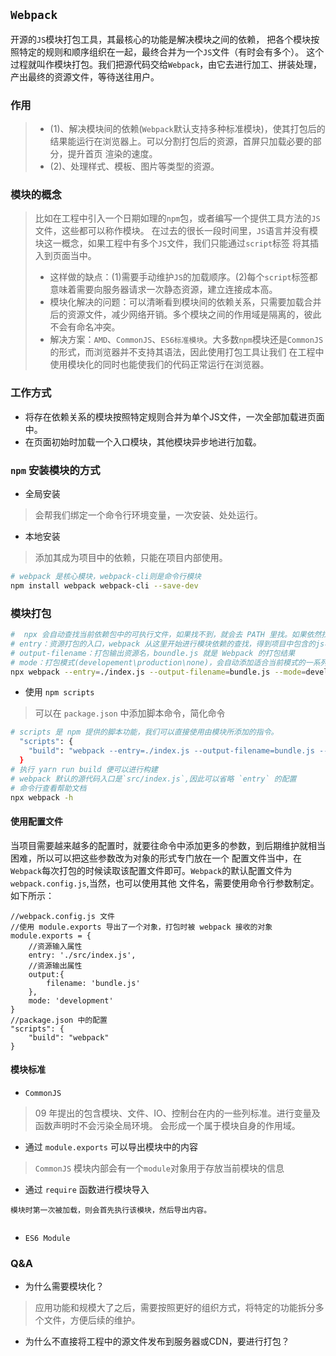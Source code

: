 ## `Webpack`
开源的`JS`模块打包工具，其最核心的功能是解决模块之间的依赖，
把各个模块按照特定的规则和顺序组织在一起，最终合并为一个`JS`文件（有时会有多个）。
这个过程就叫作模块打包。我们把源代码交给`Webpack`，由它去进行加工、拼装处理，产出最终的资源文件，等待送往用户。
### 作用
> - (1)、解决模块间的依赖(`Webpack`默认支持多种标准模块)，使其打包后的结果能运行在浏览器上。可以分割打包后的资源，首屏只加载必要的部分，提升首页
渲染的速度。
> - (2)、处理样式、模板、图片等类型的资源。
### 模块的概念
> 比如在工程中引入一个日期如理的`npm`包，或者编写一个提供工具方法的`JS`文件，这些都可以称作模块。
在过去的很长一段时间里，`JS`语言并没有模块这一概念，如果工程中有多个`JS`文件，我们只能通过`script`标签
将其插入到页面当中。
> - 这样做的缺点：(1)需要手动维护`JS`的加载顺序。(2)每个`script`标签都意味着需要向服务器请求一次静态资源，建立连接成本高。
> - 模块化解决的问题：可以清晰看到模块间的依赖关系，只需要加载合并后的资源文件，减少网络开销。多个模块之间的作用域是隔离的，彼此不会有命名冲突。
> - 解决方案：`AMD`、`CommonJS`、`ES6标准模块`。大多数`npm`模块还是`CommonJS`的形式，而浏览器并不支持其语法，因此使用打包工具让我们
在工程中使用模块化的同时也能使我们的代码正常运行在浏览器。
### 工作方式
- 将存在依赖关系的模块按照特定规则合并为单个JS文件，一次全部加载进页面中。
- 在页面初始时加载一个入口模块，其他模块异步地进行加载。
### `npm` 安装模块的方式
- 全局安装
> 会帮我们绑定一个命令行环境变量，一次安装、处处运行。
- 本地安装
> 添加其成为项目中的依赖，只能在项目内部使用。
```bash
# webpack 是核心模块，webpack-cli则是命令行模块
npm install webpack webpack-cli --save-dev 
```
### 模块打包
```bash
#  npx 会自动查找当前依赖包中的可执行文件，如果找不到，就会去 PATH 里找。如果依然找不到，就会帮你安装
# entry：资源打包的入口，webpack 从这里开始进行模块依赖的查找，得到项目中包含的js模块，并通过它们来生成最终的产物。
# output-filename：打包输出资源名，boundle.js 就是 Webpack 的打包结果
# mode：打包模式(developement\production\none)，会自动添加适合当前模式的一系列配置
npx webpack --entry=./index.js --output-filename=bundle.js --mode=development
```
- 使用 `npm scripts`
> 可以在 `package.json` 中添加脚本命令，简化命令
```bash
# scripts 是 npm 提供的脚本功能，我们可以直接使用由模块所添加的指令。
  "scripts": {
    "build": "webpack --entry=./index.js --output-filename=bundle.js --mode=development"
  }
# 执行 yarn run build 便可以进行构建
# webpack 默认的源代码入口是`src/index.js`,因此可以省略 `entry` 的配置
# 命令行查看帮助文档
npx webpack -h
```
#### 使用配置文件
当项目需要越来越多的配置时，就要往命令中添加更多的参数，到后期维护就相当困难，所以可以把这些参数改为对象的形式专门放在一个
配置文件当中，在`Webpack`每次打包的时候读取该配置文件即可。`Webpack`的默认配置文件为`webpack.config.js`,当然，也可以使用其他
文件名，需要使用命令行参数制定。如下所示：
```
//webpack.config.js 文件
//使用 module.exports 导出了一个对象，打包时被 webpack 接收的对象
module.exports = {
    //资源输入属性
    entry: './src/index.js',
    //资源输出属性
    output:{
        filename: 'bundle.js'
    },
    mode: 'development'
}
//package.json 中的配置
"scripts": {
    "build": "webpack"
}
```
#### 模块标准
- `CommonJS`
> 09 年提出的包含模块、文件、IO、控制台在内的一些列标准。进行变量及函数声明时不会污染全局环境。
会形成一个属于模块自身的作用域。
- 通过 `module.exports` 可以导出模块中的内容
> `CommonJS` 模块内部会有一个`module`对象用于存放当前模块的信息
- 通过 `require` 函数进行模块导入
```
模块时第一次被加载，则会首先执行该模块，然后导出内容。


```
- `ES6 Module`

### Q&A
- 为什么需要模块化？
> 应用功能和规模大了之后，需要按照更好的组织方式，将特定的功能拆分多个文件，方便后续的维护。

- 为什么不直接将工程中的源文件发布到服务器或CDN，要进行打包？